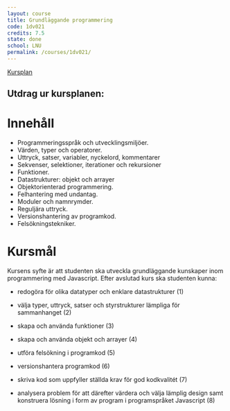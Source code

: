 ```yaml
---
layout: course
title: Grundläggande programmering
code: 1dv021
credits: 7.5
state: done
school: LNU
permalink: /courses/1dv021/
---
```


[Kursplan](/files/courseplan/1dv021.pdf)

Utdrag ur kursplanen:
---

Innehåll
===
- Programmeringsspråk och utvecklingsmiljöer.
- Värden, typer och operatorer.
- Uttryck, satser, variabler, nyckelord, kommentarer
- Sekvenser, selektioner, iterationer och rekursioner
- Funktioner.
- Datastrukturer: objekt och arrayer
- Objektorienterad programmering.
- Felhantering med undantag.
- Moduler och namnrymder.
- Reguljära uttryck.
- Versionshantering av programkod.
- Felsökningstekniker.

Kursmål
===
Kursens syfte är att studenten ska utveckla grundläggande kunskaper inom
programmering med Javascript.
Efter avslutad kurs ska studenten kunna:

- redogöra för olika datatyper och enklare datastrukturer (1)

- välja typer, uttryck, satser och styrstrukturer lämpliga för sammanhanget (2)

- skapa och använda funktioner (3)

- skapa och använda objekt och arrayer (4)

- utföra felsökning i programkod (5)

- versionshantera programkod (6)

- skriva kod som uppfyller ställda krav för god kodkvalitét (7)

- analysera problem för att därefter värdera och välja lämplig design samt
konstruera lösning i form av program i programspråket Javascript (8)

